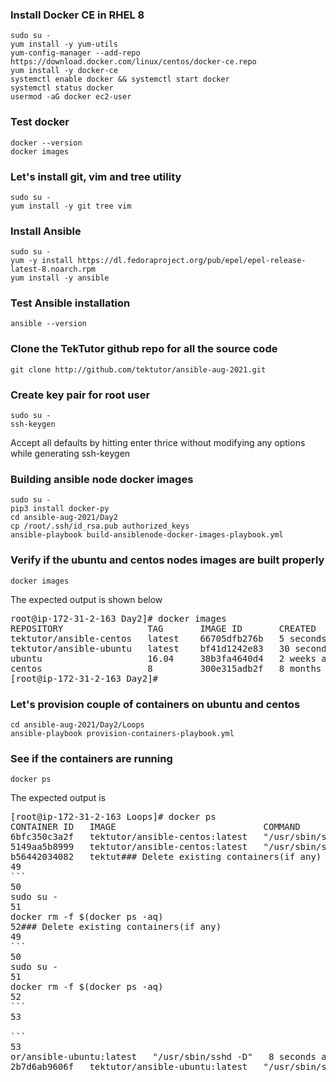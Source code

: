 ### Install Docker CE in RHEL 8
```
sudo su -
yum install -y yum-utils
yum-config-manager --add-repo https://download.docker.com/linux/centos/docker-ce.repo
yum install -y docker-ce
systemctl enable docker && systemctl start docker
systemctl status docker
usermod -aG docker ec2-user
```

### Test docker
```
docker --version
docker images
```

### Let's install git, vim and tree utility
```
sudo su -
yum install -y git tree vim
```

### Install Ansible
```
sudo su -
yum -y install https://dl.fedoraproject.org/pub/epel/epel-release-latest-8.noarch.rpm
yum install -y ansible
```

### Test Ansible installation
```
ansible --version
```

### Clone the TekTutor github repo for all the source code
```
git clone http://github.com/tektutor/ansible-aug-2021.git
```

### Create key pair for root user
```
sudo su -
ssh-keygen
```
Accept all defaults by hitting enter thrice without modifying any options while generating ssh-keygen

### Building ansible node docker images
```
sudo su -
pip3 install docker-py
cd ansible-aug-2021/Day2
cp /root/.ssh/id_rsa.pub authorized_keys
ansible-playbook build-ansiblenode-docker-images-playbook.yml
```

### Verify if the ubuntu and centos nodes images are built properly
```
docker images
```
The expected output is shown below
<pre>
root@ip-172-31-2-163 Day2]# docker images
REPOSITORY                TAG       IMAGE ID       CREATED          SIZE
tektutor/ansible-centos   latest    66705dfb276b   5 seconds ago    257MB
tektutor/ansible-ubuntu   latest    bf41d1242e83   30 seconds ago   220MB
ubuntu                    16.04     38b3fa4640d4   2 weeks ago      135MB
centos                    8         300e315adb2f   8 months ago     209MB
[root@ip-172-31-2-163 Day2]# 
</pre>

### Let's provision couple of containers on ubuntu and centos
```
cd ansible-aug-2021/Day2/Loops
ansible-playbook provision-containers-playbook.yml
```

### See if the containers are running
```
docker ps
```
The expected output is
<pre>
[root@ip-172-31-2-163 Loops]# docker ps
CONTAINER ID   IMAGE                            COMMAND               CREATED         STATUS         PORTS                                        NAMES
6bfc350c3a2f   tektutor/ansible-centos:latest   "/usr/sbin/sshd -D"   6 seconds ago   Up 6 seconds   0.0.0.0:3002->22/tcp, 0.0.0.0:9002->80/tcp   centos002
5149aa5b8999   tektutor/ansible-centos:latest   "/usr/sbin/sshd -D"   7 seconds ago   Up 6 seconds   0.0.0.0:3001->22/tcp, 0.0.0.0:9001->80/tcp   centos001
b56442034082   tektut### Delete existing containers(if any)
49
```
50
sudo su -
51
docker rm -f $(docker ps -aq)
52### Delete existing containers(if any)
49
```
50
sudo su -
51
docker rm -f $(docker ps -aq)
52
```
53

```
53
or/ansible-ubuntu:latest   "/usr/sbin/sshd -D"   8 seconds ago   Up 7 seconds   0.0.0.0:2002->22/tcp, 0.0.0.0:8002->80/tcp   ubuntu002
2b7d6ab9606f   tektutor/ansible-ubuntu:latest   "/usr/sbin/sshd -D"   8 seconds ago   Up 8 seconds   0.0.0.0:2001->22/tcp, 0.0.0.0:8001->80/tcp   ubuntu001
</pre>
